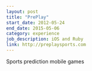 ```yaml
---
layout: post
title: "PrePlay"
start_date: 2012-05-24
end_date: 2015-05-06
category: experience
job_description: iOS and Ruby
link: http://preplaysports.com
---
```


Sports prediction mobile games
